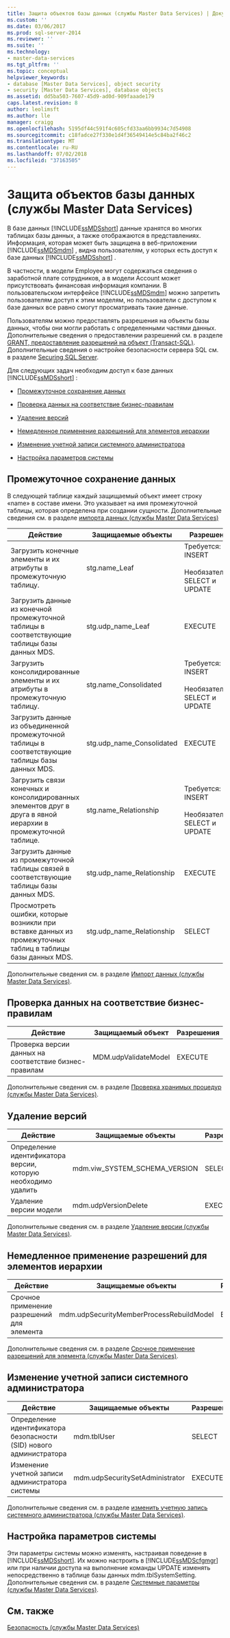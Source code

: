 ```yaml
---
title: Защита объектов базы данных (службы Master Data Services) | Документы Майкрософт
ms.custom: ''
ms.date: 03/06/2017
ms.prod: sql-server-2014
ms.reviewer: ''
ms.suite: ''
ms.technology:
- master-data-services
ms.tgt_pltfrm: ''
ms.topic: conceptual
helpviewer_keywords:
- database [Master Data Services], object security
- security [Master Data Services], database objects
ms.assetid: dd5ba503-7607-45d9-ad0d-909faaade179
caps.latest.revision: 8
author: leolimsft
ms.author: lle
manager: craigg
ms.openlocfilehash: 5195df44c591f4c605cfd33aa6bb9934c7d54908
ms.sourcegitcommit: c18fadce27f330e1d4f36549414e5c84ba2f46c2
ms.translationtype: MT
ms.contentlocale: ru-RU
ms.lasthandoff: 07/02/2018
ms.locfileid: "37163505"
---
```

# <a name="database-object-security-master-data-services"></a>Защита объектов базы данных (службы Master Data Services)
  В базе данных [!INCLUDE[ssMDSshort](../includes/ssmdsshort-md.md)] данные хранятся во многих таблицах базы данных, а также отображаются в представлениях. Информация, которая может быть защищена в веб-приложении [!INCLUDE[ssMDSmdm](../includes/ssmdsmdm-md.md)] , видна пользователям, у которых есть доступ к базе данных [!INCLUDE[ssMDSshort](../includes/ssmdsshort-md.md)] .  
  
 В частности, в модели Employee могут содержаться сведения о заработной плате сотрудников, а в модели Account может присутствовать финансовая информация компании. В пользовательском интерфейсе [!INCLUDE[ssMDSmdm](../includes/ssmdsmdm-md.md)] можно запретить пользователям доступ к этим моделям, но пользователи с доступом к базе данных все равно смогут просматривать такие данные.  
  
 Пользователям можно предоставлять разрешения на объекты базы данных, чтобы они могли работать с определенными частями данных. Дополнительные сведения о предоставлении разрешений см. в разделе [GRANT, предоставление разрешений на объект (Transact-SQL)](/sql/t-sql/statements/grant-object-permissions-transact-sql). Дополнительные сведения о настройке безопасности сервера SQL см. в разделе [Securing SQL Server](../relational-databases/security/securing-sql-server.md).  
  
 Для следующих задач необходим доступ к базе данных [!INCLUDE[ssMDSshort](../includes/ssmdsshort-md.md)] :  
  
-   [Промежуточное сохранение данных](#Staging)  
  
-   [Проверка данных на соответствие бизнес-правилам](#rules)  
  
-   [Удаление версий](#Versions)  
  
-   [Немедленное применение разрешений для элементов иерархии](#Hierarchy)  
  
-   [Изменение учетной записи системного администратора](#SysAdmin)  
  
-   [Настройка параметров системы](#SysSettings)  
  
##  <a name="Staging"></a> Промежуточное сохранение данных  
 В следующей таблице каждый защищаемый объект имеет строку «name» в составе имени. Это указывает на имя промежуточной таблицы, которая определена при создании сущности. Дополнительные сведения см. в разделе [импорта данных &#40;службы Master Data Services&#41;](overview-importing-data-from-tables-master-data-services.md)  
  
|Действие|Защищаемые объекты|Разрешения|  
|------------|----------------|-----------------|  
|Загрузить конечные элементы и их атрибуты в промежуточную таблицу.|stg.name_Leaf|Требуется: INSERT<br /><br /> Необязательно: SELECT и UPDATE|  
|Загрузить данные из конечной промежуточной таблицы в соответствующие таблицы базы данных MDS.|stg.udp_name_Leaf|EXECUTE|  
|Загрузить консолидированные элементы и их атрибуты в промежуточную таблицу.|stg.name_Consolidated|Требуется: INSERT<br /><br /> Необязательно: SELECT и UPDATE|  
|Загрузить данные из объединенной промежуточной таблицы в соответствующие таблицы базы данных MDS.|stg.udp_name_Consolidated|EXECUTE|  
|Загрузить связи конечных и консолидированных элементов друг в друга в явной иерархии в промежуточной таблице.|stg.name_Relationship|Требуется: INSERT<br /><br /> Необязательно: SELECT и UPDATE|  
|Загрузить данные из промежуточной таблицы связей в соответствующие таблицы базы данных MDS.|stg.udp_name_Relationship|EXECUTE|  
|Просмотреть ошибки, которые возникли при вставке данных из промежуточных таблиц в таблицы базы данных MDS.|stg.udp_name_Relationship|SELECT|  
  
 Дополнительные сведения см. в разделе [Импорт данных (службы Master Data Services)](overview-importing-data-from-tables-master-data-services.md).  
  
##  <a name="rules"></a> Проверка данных на соответствие бизнес-правилам  
  
|Действие|Защищаемый объект|Разрешения|  
|------------|---------------|-----------------|  
|Проверка версии данных на соответствие бизнес-правилам|MDM.udpValidateModel|EXECUTE|  
  
 Дополнительные сведения см. в разделе [Проверка хранимых процедур (службы Master Data Services)](../../2014/master-data-services/validation-stored-procedure-master-data-services.md).  
  
##  <a name="Versions"></a> Удаление версий  
  
|Действие|Защищаемые объекты|Разрешения|  
|------------|----------------|-----------------|  
|Определение идентификатора версии, которую необходимо удалить|mdm.viw_SYSTEM_SCHEMA_VERSION|SELECT|  
|Удаление версии модели|mdm.udpVersionDelete|EXECUTE|  
  
 Дополнительные сведения см. в разделе [Удаление версии (службы Master Data Services)](../../2014/master-data-services/delete-a-version-master-data-services.md).  
  
##  <a name="Hierarchy"></a> Немедленное применение разрешений для элементов иерархии  
  
|Действие|Защищаемые объекты|Разрешения|  
|------------|----------------|-----------------|  
|Срочное применение разрешений для элемента|mdm.udpSecurityMemberProcessRebuildModel|EXECUTE|  
  
 Дополнительные сведения см. в разделе [Срочное применение разрешений для элемента (службы Master Data Services)](../../2014/master-data-services/immediately-apply-member-permissions-master-data-services.md).  
  
##  <a name="SysAdmin"></a> Изменение учетной записи системного администратора  
  
|Действие|Защищаемые объекты|Разрешения|  
|------------|----------------|-----------------|  
|Определение идентификатора безопасности (SID) нового администратора|mdm.tblUser|SELECT|  
|Изменение учетной записи администратора системы|mdm.udpSecuritySetAdministrator|EXECUTE|  
  
 Дополнительные сведения см. в разделе [изменить учетную запись системного администратора &#40;службы Master Data Services&#41;](../../2014/master-data-services/change-the-system-administrator-account-master-data-services.md).  
  
##  <a name="SysSettings"></a> Настройка параметров системы  
 Эти параметры системы можно изменять, настраивая поведение в [!INCLUDE[ssMDSshort](../includes/ssmdsshort-md.md)]. Их можно настроить в [!INCLUDE[ssMDScfgmgr](../includes/ssmdscfgmgr-md.md)] или при наличии доступа на выполнение команды UPDATE изменять непосредственно в таблице базы данных mdm.tblSystemSetting. Дополнительные сведения см. в разделе [Системные параметры (службы Master Data Services)](../../2014/master-data-services/system-settings-master-data-services.md).  
  
## <a name="see-also"></a>См. также  
 [Безопасность (службы Master Data Services)](../../2014/master-data-services/security-master-data-services.md)  
  
  

